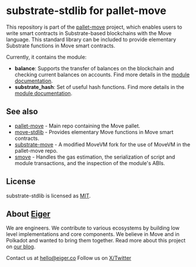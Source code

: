# substrate-stdlib for pallet-move

This repository is part of the [pallet-move](https://github.com/eigerco/pallet-move) project, which enables users to write smart contracts in Substrate-based blockchains with the Move language.
This standard library can be included to provide elementary Substrate functions in Move smart contracts.

Currently, it contains the module:
- __balance__: Supports the transfer of balances on the blockchain and checking current balances on accounts. Find more details in the [module documentation](doc/balance.md).
- **substrate_hash**: Set of useful hash functions. Find more details in the [module documentation](doc/substrate_hash.md).

## See also

- [pallet-move](https://github.com/eigerco/pallet-move) - Main repo containing the Move pallet.
- [move-stdlib](https://github.com/eigerco/move-stdlib) - Provides elementary Move functions in Move smart contracts. 
- [substrate-move](https://github.com/eigerco/substrate-move) - A modified MoveVM fork for the use of MoveVM in the pallet-move repo.
- [smove](https://github.com/eigerco/smove) - Handles the gas estimation, the serialization of script and module transactions, and the inspection of the module's ABIs.

## License

substrate-stdlib is licensed as [MIT](LICENSE).

## About [Eiger](https://www.eiger.co)

We are engineers. We contribute to various ecosystems by building low level implementations and core components. We believe in Move and in Polkadot and wanted to bring them together. Read more about this project on [our blog](https://www.eiger.co/blog/eiger-brings-move-to-polkadot).

Contact us at hello@eiger.co
Follow us on [X/Twitter](https://x.com/eiger_co)
